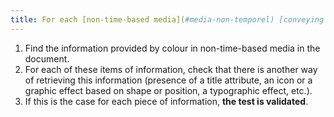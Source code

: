 ```yaml
---
title: For each [non-time-based media](#media-non-temporel) [conveying information](#image-vehiculating-information-provided-by-colour), the [information](#information-provided-by-colour) must not be provided by colour alone. Is this rule respected?
---
```


1. Find the information provided by colour in non-time-based media in the document.
2. For each of these items of information, check that there is another way of retrieving this information (presence of a title attribute, an icon or a graphic effect based on shape or position, a typographic effect, etc.).
3. If this is the case for each piece of information, **the test is validated**.
